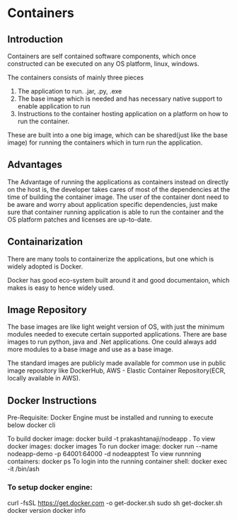 # Containers
## Introduction
Containers are self contained software components, which once constructed can be executed on any OS platform, linux, windows.

The containers consists of mainly three pieces
1) The application to run. .jar, .py, .exe
2) The base image which is needed and has necessary native support to enable application to run
3) Instructions to the container hosting application on a platform on how to run the container.

These are built into a one big image, which can be shared(just like the base image) for running the containers which in turn run the application.

## Advantages

The Advantage of running the applications as containers instead on directly on the host is, the developer takes cares of most of the dependencies at the time of building the container image. The user of the container dont need to be aware and worry about application specific dependencies, just make sure that container running application is able to run the container and the OS platform patches and licenses are up-to-date.

## Containarization

There are many tools to containerize the applications, but one which is widely adopted is Docker.

Docker has good eco-system built around it and good documentaion, which makes is easy to hence widely used.

## Image Repository

 The base images are like light weight version of OS, with just the minimum modules needed to execute certain supported applications.
 There are base images to run python, java and .Net applications. One could always add more modules to a base image and use as a base image.

 The standard images are publicly made available for common use in public image repository like DockerHub, AWS - Elastic Container Repository(ECR, locally available in AWS).

 ## Docker Instructions
Pre-Requisite: Docker Engine must be installed and running to execute below docker cli

 To build docker image: docker build -t prakashtanaji/nodeapp .
 To view docker images: docker images
 To run docker image:  docker run --name nodeapp-demo -p 64001:64000 -d nodeapptest
 To view runnning containers: docker ps
 To login into the running container shell: docker exec -it <container id>  /bin/ash


### To setup docker engine:
curl -fsSL https://get.docker.com -o get-docker.sh
sudo sh get-docker.sh
docker version
docker info






